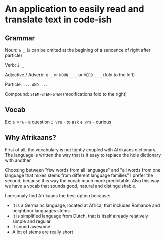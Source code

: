 # An application to easily read and translate text in code-ish

## Grammar

Noun: `a _` (`a` can be omited at the begining of a sencence of right after particle)

Verb: `i _`

Adjective / Adverb: `e _` or `NOUN _ _` or `VERB _ _` (fold to the left)

Particle: `... AND ...`

Compound: `STEM-STEM-STEM` (modifications fold to the right)

## Vocab

Ex:
    `a vra` - a question
    `i vra` - to ask
    `e vra` - curious

## Why Afrikaans? 
First of all, the vocabulary is not tightly coupled with Afrikaans dictionary. The language is written the way that is it easy to replace the hole dictionary with another

Choosing between "few words from all languages" and "all words from one language that mixes stems from different language families" I prefer the second, because this way the vocab much more predictable.
Also this way we have a vocab that sounds good, natural and distinguishable.

I personaly find Afrikaans the best option because:
- It is a Germainc language, located at Africa, that includes Romance and neighbour languages stems
- It is simplified language from Dutch, that is itself already relatively simple and regular
- It sound awesome
- A lot of stems are really short
